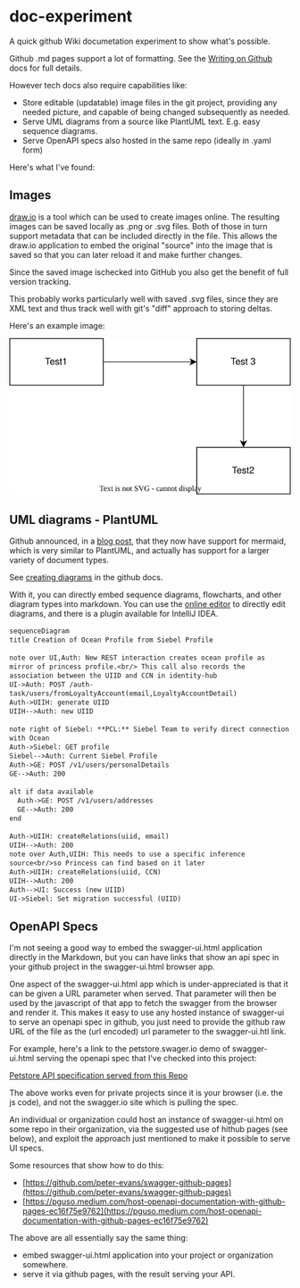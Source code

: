 # doc-experiment

A quick github Wiki documetation experiment to show what's possible.


Github .md pages support a lot of formatting.  See the [Writing on Github](https://docs.github.com/en/get-started/writing-on-github/getting-started-with-writing-and-formatting-on-github/quickstart-for-writing-on-github) docs for full details.

However tech docs also require capabilities like:

* Store editable (updatable) image files in the git project, providing any needed picture, and capable of being changed subsequently as needed.
* Serve UML diagrams from a source like PlantUML text.  E.g. easy sequence diagrams.
* Serve OpenAPI specs also hosted in the same repo (ideally in .yaml form)

Here's what I've found:

## Images

[draw.io](https://www.draw.io) is a tool which can be used to create images online.  The resulting images can be saved locally as .png or .svg files.  Both of those in turn support metadata that can be included directly in the file.  This allows the draw.io application to embed the original "source" into the image that is saved so that you can later reload it and make further changes.

Since the saved image ischecked into GitHub you also get the benefit of full version tracking.

This probably works particularly well with saved .svg files, since they are XML text and thus track well with git's "diff" approach to storing deltas.

Here's an example image:

![simple boxes and lines](docs/TestDrawIO.svg)


## UML diagrams - PlantUML

Github announced, in a [blog post](https://github.blog/changelog/2022-08-09-wikis-now-support-math-and-mermaid-diagrams/), that they now have support for mermaid, which is very similar to PlantUML, and actually has support for a larger variety of document types.

See [creating diagrams](https://docs.github.com/en/get-started/writing-on-github/working-with-advanced-formatting/creating-diagrams) in the github docs.

With it, you can directly embed sequence diagrams, flowcharts, and other diagram
types into markdown.  You can use the [online editor](https://mermaid.live/edit) to directly edit diagrams, and there is a plugin available for IntelliJ IDEA.

```mermaid
sequenceDiagram
title Creation of Ocean Profile from Siebel Profile

note over UI,Auth: New REST interaction creates ocean profile as mirror of princess profile.<br/> This call also records the association between the UIID and CCN in identity-hub
UI->Auth: POST /auth-task/users/fromLoyaltyAccount(email,LoyaltyAccountDetail)
Auth->UIIH: generate UIID
UIIH-->Auth: new UIID

note right of Siebel: **PCL:** Siebel Team to verify direct connection with Ocean
Auth->Siebel: GET profile
Siebel-->Auth: Current Siebel Profile
Auth->GE: POST /v1/users/personalDetails
GE-->Auth: 200

alt if data available
  Auth->GE: POST /v1/users/addresses
  GE-->Auth: 200
end

Auth->UIIH: createRelations(uiid, email)
UIIH-->Auth: 200
note over Auth,UIIH: This needs to use a specific inference source<br/>so Princess can find based on it later
Auth->UIIH: createRelations(uiid, CCN)
UIIH-->Auth: 200
Auth-->UI: Success (new UIID)
UI->Siebel: Set migration successful (UIID)
```

## OpenAPI Specs

I'm not seeing a good way to embed the swagger-ui.html application directly in the Markdown, but you can have links that show an api spec in your github project in the swagger-ui.html browser app.

One aspect of the swagger-ui.html app which is under-appreciated is that it can be given a URL parameter when served.  That parameter will then be used by the javascript of that app to fetch the swagger from the browser and render it.  This makes it easy to use any hosted instance of swagger-ui to serve an openapi spec in github, you just need to provide the github raw URL of the file as the (url encoded) url parameter to the swagger-ui.htl link.

For example, here's a link to the petstore.swager.io demo of swagger-ui.html serving the openapi spec that I've checked into this project:

[Petstore API specification served from this Repo](https://petstore.swagger.io/?url=https%3A%2F%2Fraw.githubusercontent.com%2Fbob-walters%2Fdoc-experiment%2Fmain%2Fdocs%2Fapispec.yaml%3Ftoken%3DGHSAT0AAAAAACEBG7RBFGZNZNW7WNZCBH4CZEN22CQ)

The above works even for private projects since it is your browser (i.e. the js code), and not the swagger.io site which is pulling the spec.

An individual or organization could host an instance of swagger-ui.html on some repo in their organization, via the suggested use of hithub pages (see below), and exploit the approach just mentioned to make it possible to serve UI specs.

Some resources that show how to do this:

* [https://github.com/peter-evans/swagger-github-pages](https://github.com/peter-evans/swagger-github-pages)
* [https://pguso.medium.com/host-openapi-documentation-with-github-pages-ec16f75e9762](https://pguso.medium.com/host-openapi-documentation-with-github-pages-ec16f75e9762) 

The above are all essentially say the same thing:

* embed swagger-ui.html application into your project or organization somewhere.
* serve it via github pages, with the result serving your API.

